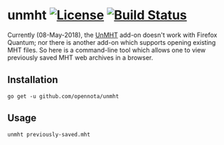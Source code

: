 unmht [![License](http://img.shields.io/:license-gpl3-blue.svg)](http://www.gnu.org/licenses/gpl-3.0.html) [![Build Status](https://travis-ci.org/opennota/unmht.png?branch=master)](https://travis-ci.org/opennota/unmht)
=====

Currently (08-May-2018), the
[UnMHT](https://addons.mozilla.org/en-US/firefox/addon/unmht/) add-on doesn't
work with Firefox Quantum; nor there is another add-on which supports opening
existing MHT files.  So here is a command-line tool which allows one to view
previously saved MHT web archives in a browser.

## Installation

    go get -u github.com/opennota/unmht

## Usage

    unmht previously-saved.mht
